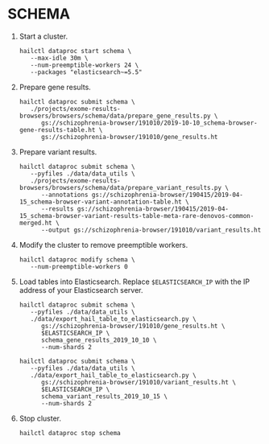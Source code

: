 # SCHEMA

1. Start a cluster.

   ```
   hailctl dataproc start schema \
      --max-idle 30m \
      --num-preemptible-workers 24 \
      --packages "elasticsearch~=5.5"
   ```

2. Prepare gene results.

   ```
   hailctl dataproc submit schema \
      ./projects/exome-results-browsers/browsers/schema/data/prepare_gene_results.py \
         gs://schizophrenia-browser/191010/2019-10-10_schema-browser-gene-results-table.ht \
         gs://schizophrenia-browser/191010/gene_results.ht
   ```

3. Prepare variant results.

   ```
   hailctl dataproc submit schema \
      --pyfiles ./data/data_utils \
      ./projects/exome-results-browsers/browsers/schema/data/prepare_variant_results.py \
         --annotations gs://schizophrenia-browser/190415/2019-04-15_schema-browser-variant-annotation-table.ht \
         --results gs://schizophrenia-browser/190415/2019-04-15_schema-browser-variant-results-table-meta-rare-denovos-common-merged.ht \
         --output gs://schizophrenia-browser/191010/variant_results.ht
   ```

4. Modify the cluster to remove preemptible workers.

   ```
   hailctl dataproc modify schema \
      --num-preemptible-workers 0
   ```

5. Load tables into Elasticsearch. Replace `$ELASTICSEARCH_IP` with the IP address of your Elasticsearch server.

   ```
   hailctl dataproc submit schema \
      --pyfiles ./data/data_utils \
      ./data/export_hail_table_to_elasticsearch.py \
         gs://schizophrenia-browser/191010/gene_results.ht \
         $ELASTICSEARCH_IP \
         schema_gene_results_2019_10_10 \
         --num-shards 2

   hailctl dataproc submit schema \
      --pyfiles ./data/data_utils \
      ./data/export_hail_table_to_elasticsearch.py \
         gs://schizophrenia-browser/191010/variant_results.ht \
         $ELASTICSEARCH_IP \
         schema_variant_results_2019_10_15 \
         --num-shards 2
   ```

6. Stop cluster.

   ```
   hailctl dataproc stop schema
   ```
